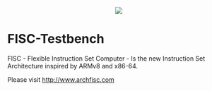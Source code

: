<p align="center"><a href="http://www.archfisc.com/"><img src="http://www.archfisc.com/assets/fisc_logo_testbench_resized.jpg"></a></p>

# FISC-Testbench
FISC - Flexible Instruction Set Computer - Is the new Instruction Set Architecture inspired by ARMv8 and x86-64.

Please visit http://www.archfisc.com
